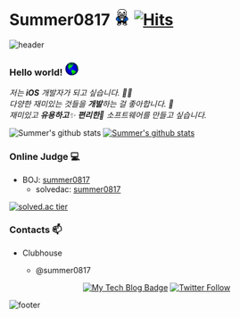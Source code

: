 # Summer0817&nbsp;<img src="https://github.com/Kinetic27/Kinetic27/blob/master/sans.gif" width="30px"> [![Hits](https://hits.seeyoufarm.com/api/count/incr/badge.svg?url=https%3A%2F%2Fgithub.com%2Fsummer0817&count_bg=%2379C83D&title_bg=%23555555&icon=&icon_color=%23E7E7E7&title=hits&edge_flat=false)](https://hits.seeyoufarm.com)


![header](https://capsule-render.vercel.app/api?type=wave&color=gradient&height=300&section=header&text=Kinetic's%20Github&fontSize=40)

### Hello world!&nbsp;<img src="https://github.com/Kinetic27/Kinetic27/blob/master/earth.gif" width="24px">

<p>
  <em>
    저는 <b>iOS</b> 개발자가 되고 싶습니다. 👨‍💻 <br>
    다양한 재미있는 것들을 <b>개발</b>하는 걸 좋아합니다. 🎁 <br>
    재미있고 <b>유용하고</b>✨ <b>편리한</b>🎉 소프트웨어를 만들고 싶습니다. 
  </em>  
</p>

![Summer's github stats](https://github-readme-stats.vercel.app/api?username=summer0817&theme=dark&show_icons=true)
[![Summer's github stats](https://github-readme-stats.vercel.app/api/top-langs/?username=summer0817&show_icons=true&hide_border=true&title_color=004386&icon_color=004386&layout=compact)](https://github.com/summer0817)
### Online Judge 💻

* BOJ: [summer0817](http://icpc.me/summer0817)
  * solvedac: [summer0817](https://solved.ac/profile/summer0817)
  
[![solved.ac tier](http://mazassumnida.wtf/api/generate_badge?boj=summer0817)](https://solved.ac/summer0817)

<!--
### Project ⚡

* Development Diary Blog([blog](https://summer0817.github.io))
* [Unknown to Wellknown](https://github.com/justiceHui/Unknown-To-Wellknown): Advanced Algorithm Introduction
* [814Solver](https://github.com/kimjg1119/814Solver): [BOJ 18789 814-2](https://www.acmicpc.net/problem/18789) solver using Genetic Algorithm
-->

### Contacts 📫

* Clubhouse
    * @summer0817

  <div align=center>
  
  [![My Tech Blog Badge](http://img.shields.io/badge/-My%20Tech%20blog-black?style=flat-square&logo=github&link=https://summer0817.github.io/)](https://summer0817.github.io/) 
  [![Twitter Follow](https://img.shields.io/twitter/follow/dev_kinetic?label=Follow%20me&style=social)](https://twitter.com/dev_kinetic)
  </div>
  
![footer](https://capsule-render.vercel.app/api?type=wave&color=gradient&height=150&section=footer)
